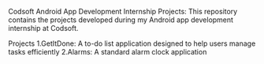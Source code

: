 Codsoft Android App Development Internship Projects:
This repository contains the projects developed during my Android app development internship at Codsoft.

Projects
1.GetItDone: A to-do list application designed to help users manage tasks efficiently
2.Alarms: A standard alarm clock application
